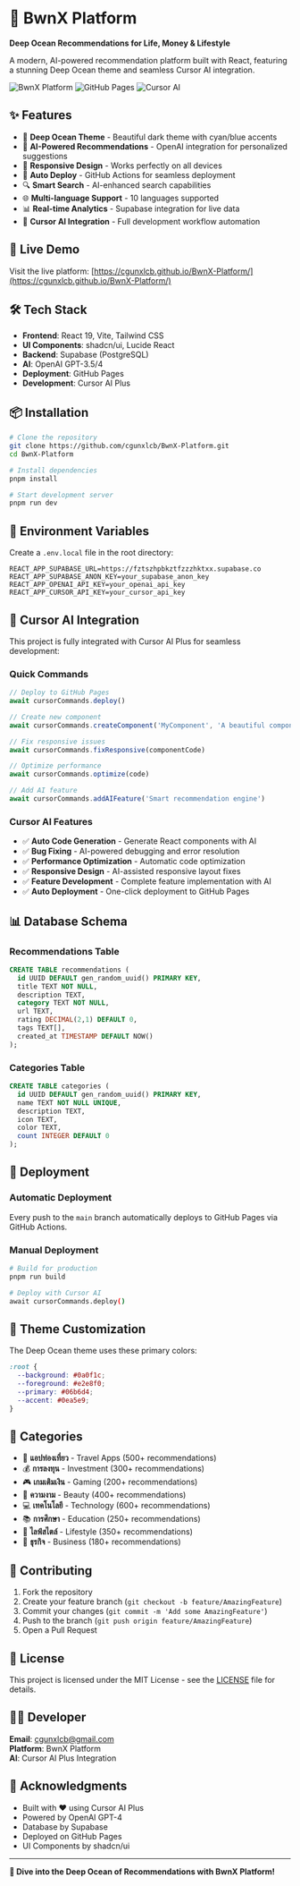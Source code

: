 # 🌊 BwnX Platform

**Deep Ocean Recommendations for Life, Money & Lifestyle**

A modern, AI-powered recommendation platform built with React, featuring a stunning Deep Ocean theme and seamless Cursor AI integration.

![BwnX Platform](https://img.shields.io/badge/BwnX-Platform-06b6d4?style=for-the-badge&logo=react)
![GitHub Pages](https://img.shields.io/badge/GitHub-Pages-181717?style=for-the-badge&logo=github)
![Cursor AI](https://img.shields.io/badge/Cursor-AI-00D4FF?style=for-the-badge&logo=cursor)

## ✨ Features

- 🎨 **Deep Ocean Theme** - Beautiful dark theme with cyan/blue accents
- 🤖 **AI-Powered Recommendations** - OpenAI integration for personalized suggestions
- 📱 **Responsive Design** - Works perfectly on all devices
- 🚀 **Auto Deploy** - GitHub Actions for seamless deployment
- 🔍 **Smart Search** - AI-enhanced search capabilities
- 🌐 **Multi-language Support** - 10 languages supported
- 📊 **Real-time Analytics** - Supabase integration for live data
- 🎯 **Cursor AI Integration** - Full development workflow automation

## 🚀 Live Demo

Visit the live platform: [https://cgunxlcb.github.io/BwnX-Platform/](https://cgunxlcb.github.io/BwnX-Platform/)

## 🛠️ Tech Stack

- **Frontend**: React 19, Vite, Tailwind CSS
- **UI Components**: shadcn/ui, Lucide React
- **Backend**: Supabase (PostgreSQL)
- **AI**: OpenAI GPT-3.5/4
- **Deployment**: GitHub Pages
- **Development**: Cursor AI Plus

## 📦 Installation

```bash
# Clone the repository
git clone https://github.com/cgunxlcb/BwnX-Platform.git
cd BwnX-Platform

# Install dependencies
pnpm install

# Start development server
pnpm run dev
```

## 🔧 Environment Variables

Create a `.env.local` file in the root directory:

```env
REACT_APP_SUPABASE_URL=https://fztszhpbkztfzzzhktxx.supabase.co
REACT_APP_SUPABASE_ANON_KEY=your_supabase_anon_key
REACT_APP_OPENAI_API_KEY=your_openai_api_key
REACT_APP_CURSOR_API_KEY=your_cursor_api_key
```

## 🤖 Cursor AI Integration

This project is fully integrated with Cursor AI Plus for seamless development:

### Quick Commands

```javascript
// Deploy to GitHub Pages
await cursorCommands.deploy()

// Create new component
await cursorCommands.createComponent('MyComponent', 'A beautiful component')

// Fix responsive issues
await cursorCommands.fixResponsive(componentCode)

// Optimize performance
await cursorCommands.optimize(code)

// Add AI feature
await cursorCommands.addAIFeature('Smart recommendation engine')
```

### Cursor AI Features

- ✅ **Auto Code Generation** - Generate React components with AI
- ✅ **Bug Fixing** - AI-powered debugging and error resolution
- ✅ **Performance Optimization** - Automatic code optimization
- ✅ **Responsive Design** - AI-assisted responsive layout fixes
- ✅ **Feature Development** - Complete feature implementation with AI
- ✅ **Auto Deployment** - One-click deployment to GitHub Pages

## 📊 Database Schema

### Recommendations Table
```sql
CREATE TABLE recommendations (
  id UUID DEFAULT gen_random_uuid() PRIMARY KEY,
  title TEXT NOT NULL,
  description TEXT,
  category TEXT NOT NULL,
  url TEXT,
  rating DECIMAL(2,1) DEFAULT 0,
  tags TEXT[],
  created_at TIMESTAMP DEFAULT NOW()
);
```

### Categories Table
```sql
CREATE TABLE categories (
  id UUID DEFAULT gen_random_uuid() PRIMARY KEY,
  name TEXT NOT NULL UNIQUE,
  description TEXT,
  icon TEXT,
  color TEXT,
  count INTEGER DEFAULT 0
);
```

## 🚀 Deployment

### Automatic Deployment
Every push to the `main` branch automatically deploys to GitHub Pages via GitHub Actions.

### Manual Deployment
```bash
# Build for production
pnpm run build

# Deploy with Cursor AI
await cursorCommands.deploy()
```

## 🎨 Theme Customization

The Deep Ocean theme uses these primary colors:

```css
:root {
  --background: #0a0f1c;
  --foreground: #e2e8f0;
  --primary: #06b6d4;
  --accent: #0ea5e9;
}
```

## 📱 Categories

- 🧳 **แอปท่องเที่ยว** - Travel Apps (500+ recommendations)
- 💰 **การลงทุน** - Investment (300+ recommendations)
- 🎮 **เกมเติมเงิน** - Gaming (200+ recommendations)
- 💄 **ความงาม** - Beauty (400+ recommendations)
- 💻 **เทคโนโลยี** - Technology (600+ recommendations)
- 📚 **การศึกษา** - Education (250+ recommendations)
- 🌟 **ไลฟ์สไตล์** - Lifestyle (350+ recommendations)
- 🏢 **ธุรกิจ** - Business (180+ recommendations)

## 🤝 Contributing

1. Fork the repository
2. Create your feature branch (`git checkout -b feature/AmazingFeature`)
3. Commit your changes (`git commit -m 'Add some AmazingFeature'`)
4. Push to the branch (`git push origin feature/AmazingFeature`)
5. Open a Pull Request

## 📄 License

This project is licensed under the MIT License - see the [LICENSE](LICENSE) file for details.

## 👨‍💻 Developer

**Email**: cgunxlcb@gmail.com  
**Platform**: BwnX Platform  
**AI**: Cursor AI Plus Integration  

## 🙏 Acknowledgments

- Built with ❤️ using Cursor AI Plus
- Powered by OpenAI GPT-4
- Database by Supabase
- Deployed on GitHub Pages
- UI Components by shadcn/ui

---

**🌊 Dive into the Deep Ocean of Recommendations with BwnX Platform!**


